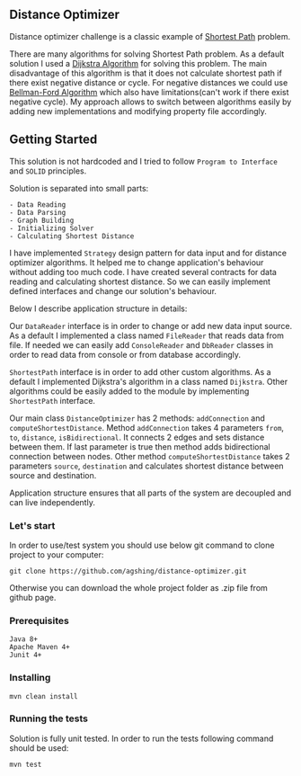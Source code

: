 ## Distance Optimizer

Distance optimizer challenge is a classic example of [Shortest Path](https://en.wikipedia.org/wiki/Shortest_path_problem) problem.

There are many algorithms for solving Shortest Path problem. As a default solution I used a [Dijkstra Algorithm](https://en.wikipedia.org/wiki/Dijkstra%27s_algorithm) for solving this problem. The main disadvantage of this algorithm is that it does not calculate shortest path if there exist negative distance or cycle. For negative distances we could use [Bellman-Ford Algorithm](https://en.wikipedia.org/wiki/Bellman%E2%80%93Ford_algorithm) which also have limitations(can't work if there exist negative cycle). My approach allows to switch between algorithms easily by adding new implementations and modifying property file accordingly.

## Getting Started

This solution is not hardcoded and I tried to follow ```Program to Interface``` and ```SOLID``` principles.

Solution is separated into small parts:
```
- Data Reading
- Data Parsing
- Graph Building
- Initializing Solver
- Calculating Shortest Distance
```

I have implemented ```Strategy``` design pattern for data input and for distance optimizer algorithms. It helped me to change application's behaviour without adding too much code. I have created several contracts for data reading and calculating shortest distance. So we can easily implement defined interfaces and change our solution's behaviour.

Below I describe application structure in details:

Our ```DataReader``` interface is in order to change or add new data input source. As a default I implemented a class named ```FileReader``` that reads data from file. If needed we can easily add ```ConsoleReader``` and ```DbReader``` classes in order to read data from console or from database accordingly.

```ShortestPath``` interface is in order to add other custom algorithms. As a default I implemented Dijkstra's algorithm in a class named ```Dijkstra```. Other algorithms could be easily added to the module by implementing ```ShortestPath``` interface.

Our main class ```DistanceOptimizer``` has 2 methods: ```addConnection``` and ```computeShortestDistance```. Method ```addConnection``` takes 4 parameters ```from```, ```to```, ```distance```, ```isBidirectional```. It connects 2 edges and sets distance between them. If last parameter is true then method adds bidirectional connection between nodes.  Other method ```computeShortestDistance``` takes 2 parameters ```source```, ```destination``` and calculates shortest distance between source and destination.

Application structure ensures that all parts of the system are decoupled and can live independently.

### Let's start

In order to use/test system you should use below git command to clone project to your computer:
```
git clone https://github.com/agshing/distance-optimizer.git
```
Otherwise you can download the whole project folder as .zip file from github page.

### Prerequisites
```
Java 8+
Apache Maven 4+
Junit 4+
```
### Installing
```
mvn clean install
```
### Running the tests
Solution is fully unit tested. In order to run the tests following command should be used:
```
mvn test
```